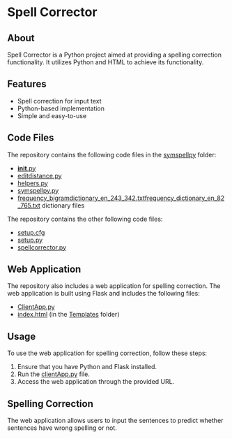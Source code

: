 # Spell Corrector


## About

Spell Corrector is a Python project aimed at providing a spelling correction functionality. It utilizes Python and HTML to achieve its functionality.


## Features

- Spell correction for input text
- Python-based implementation
- Simple and easy-to-use


## Code Files

The repository contains the following code files in the [symspellpy](https://github.com/VijendraSRawat/Spell_Corrector/tree/main/symspellpy) folder:

- [__init__.py](https://github.com/VijendraSRawat/Spell_Corrector/blob/main/symspellpy/__init__.py)
- [editdistance.py](https://github.com/VijendraSRawat/Spell_Corrector/blob/main/symspellpy/editdistance.py)
- [helpers.py](https://github.com/VijendraSRawat/Spell_Corrector/blob/main/symspellpy/helpers.py)
- [symspellpy.py](https://github.com/VijendraSRawat/Spell_Corrector/blob/main/symspellpy/symspellpy.py)
- [frequency_bigramdictionary_en_243_342.txt](https://github.com/VijendraSRawat/Spell_Corrector/blob/main/symspellpy/frequency_bigramdictionary_en_243_342.txt)[frequency_dictionary_en_82_765.txt](https://github.com/VijendraSRawat/Spell_Corrector/blob/main/symspellpy/frequency_dictionary_en_82_765.txt) dictionary files

The repository contains the other following code files:

- [setup.cfg](https://github.com/VijendraSRawat/Spell_Corrector/blob/main/setup.cfg)
- [setup.py](https://github.com/VijendraSRawat/Spell_Corrector/blob/main/setup.py)
- [spellcorrector.py](https://github.com/VijendraSRawat/Spell_Corrector/blob/main/spellcorrector.py)


## Web Application

The repository also includes a web application for spelling correction. The web application is built using Flask and includes the following files:

- [ClientApp.py](https://github.com/VijendraSRawat/Spell_Corrector/blob/main/clientApp.py)
- [index.html](https://github.com/VijendraSRawat/Spell_Corrector/blob/main/templates/index.html) (in the [Templates](https://github.com/VijendraSRawat/Spell_Corrector/tree/main/templates) folder)


## Usage

To use the web application for spelling correction, follow these steps:

1. Ensure that you have Python and Flask installed.
2. Run the [clientApp.py](https://github.com/VijendraSRawat/Spell_Corrector/blob/main/clientApp.py) file.
3. Access the web application through the provided URL.


## Spelling Correction

The web application allows users to input the sentences to predict whether sentences have wrong spelling or not.

